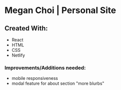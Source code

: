 # Megan Choi | Personal Site

## Created With:
- React
- HTML
- CSS
- Netlify 

### Improvements/Additions needed:
- mobile responsiveness
- modal feature for about section "more blurbs"
